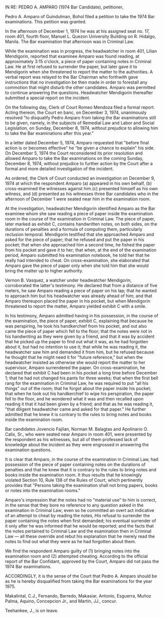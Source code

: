 
IN RE: PEDRO A. AMPARO (1974 Bar Candidate), petitioner,

  

Pedro A. Amparo of Guindulman, Bohol filed a petition to take the 1974 Bar examinations. This petition was granted.

  

In the afternoon of December 1, 1974 he was at his assigned seat no. 17, room 401, fourth floor, Manuel L. Quezon University Building on R. Hidalgo, Manila. The Bar examination that afternoon was in Criminal Law.

  

While the examination was in progress, the headwatcher in room 401, Lilian Mendigorin, reported that examinee Amparo was found reading, at approximately 3:15 o'clock, a piece of paper containing notes in Criminal Law. He at first refused to surrender the paper, but later gave it to Mendigorin when she threatened to report the matter to the authorities. A verbal report was relayed to the Bar Chairman who forthwith gave instructions that no investigation be then made in order to forestall any commotion that might disturb the other candidates. Amparo was permitted to continue answering the questions. Headwatcher Mendigorin thereafter submitted a special report on the incident.

  

On the following day, Clerk of Court Romeo Mendoza filed a formal report. Acting thereon, the Court en banc, on December 3, 1974, unanimously resolved "to disqualify Pedro Amparo from taking the Bar examinations still to be given, namely, in the subjects of Remedial Law and Labor and Social Legislation, on Sunday, December 8, 1974, without prejudice to allowing him to take the Bar examinations after this year."

  

In a letter dated December 5, 1974, Amparo requested that "before final action is or becomes effective" he "be given a chance to explain" his side. On December 5, 1974 the Court reconsidered its prior resolution and allowed Amparo to take the Bar examinations on the coming Sunday, December 8, 1974, without prejudice to further action by the Court after a formal and more detailed investigation of the incident.

  

As ordered, the Clerk of Court conducted an investigation on December 9, 1974 at which the respondent Amparo (a) appeared in his own behalf, (b) cross-examined the witnesses against him.(c) presented himself as his own witness, and (d) presented as his witnesses three Bar candidates who in the afternoon of December 1 were seated near him in the examination room.

  

At the investigation, headwatcher Mendigorin identified Amparo as the Bar examinee whom she saw reading a piece of paper inside the examination room in the course of the examination in Criminal Law. The piece of paper, later marked as exhibit C, contains handwritten notes, on both sides, on the durations of penalties and a formula of computing them, particularly reclusion temporal. Mendigorin testified that she approached Amparo and asked for the piece of paper; that he refused and put the paper in his pocket; that when she approached him a second time, he fished the paper from his pocket and gave it to her; that when, at the end of the examination period, Amparo submitted his examination notebook, he told her that he really had intended to cheat. On cross-examination, she elaborated that Amparo gave the piece of paper only when she told him that she would bring the matter up to higher authority.

  

Vernon B. Vasquez, a watcher under headwatcher Mendigorin, corroborated the latter's testimony. He declared that from a distance of five meters, he saw Amparo reading a piece of paper on his lap; that he wanted to approach him but his headwatcher was already ahead of him; and that Amparo thereupon placed the paper in his pocket, but when Mendigorin threatened to report the matter, Amparo yielded exhibit C with a smile.

  

In his testimony, Amparo admitted having in his possession, in the course of the examination, the piece of paper, exhibit C, explaining that because he was perspiring, he took his handkerchief from his pocket, and out also came the piece of paper which fell to the floor; that the notes were not in his handwriting as they were given by a friend, and that it was by accident that he picked up the paper to find out what it was, as he had forgotten about it, but had no intention to use it; that while he was reading it, the headwatcher saw him and demanded it from him, but he refused because he thought that he might need it for "future reference," but when the headwatcher insisted as otherwise she would report the matter to her supervisor, Amparo surrendered the paper. On cross-examination, he declared that exhibit C had been in his pocket a long time before December 1; that he had not changed his pants for three weeks; that when the first bell rang for the examination in Criminal Law, he was required to put "all his things" out of the room; that he forgot about the paper inside his pocket; that when he took out his handkerchief to wipe his perspiration, the paper fell to the floor, and he wondered what it was and then recalled upon reading it that it had been given by a friend; and that as he was reading it, "that diligent headwatcher came and asked for that paper." He further admitted that he knew it is contrary to the rules to bring notes and books inside the examination room.

  

Bar candidates Jovencio Fajilan, Norman M. Balagtas and Apolinario O. Calix, Sr., who were seated near Amparo in room 401, were presented by the respondent as his witnesses, but all of them professed lack of knowledge about the incident as they were engrossed in answering the examination questions.

  

It is clear that Amparo, in the course of the examination in Criminal Law, had possession of the piece of paper containing notes on the durations of penalties and that he knew that it is contrary to the rules to bring notes and books inside the examination room. It thus results that he knowingly violated Section 10, Rule 138 of the Rules of Court, which pertinently provides that "Persons taking the examination shall not bring papers, books or notes into the examination rooms."

  

Amparo's impression that the notes had no "material use" to him is correct, in the sense that they bore no reference to any question asked in the examination in Criminal Law; even so he committed an overt act indicative of an attempt to cheat by reading the notes, His refusal to surrender the paper containing the notes when first demanded; his eventual surrender of it only after he was informed that he would be reported; and the facts that the notes pertained to Criminal Law and the examination then in Criminal Law — all these override and rebut his explanation that he merely read the notes to find out what they were as he had forgotten about them.

  

We find the respondent Amparo guilty of (1) bringing notes into the examination room and (2) attempted cheating. According to the official report of the Bar Confidant, approved by the Court, Amparo did not pass the 1974 Bar examinations.

  

ACCORDINGLY, it is the sense of the Court that Pedro A. Amparo should be as he is hereby disqualified from taking the Bar examinations for the year 1975.

  

Makalintal, C.J., Fernando, Barredo, Makasiar, Antonio, Esguerra, Muñoz Palma, Aquino, Concepcion Jr., and Martin, JJ., concur.

  

Teehankee, J., is on leave.
